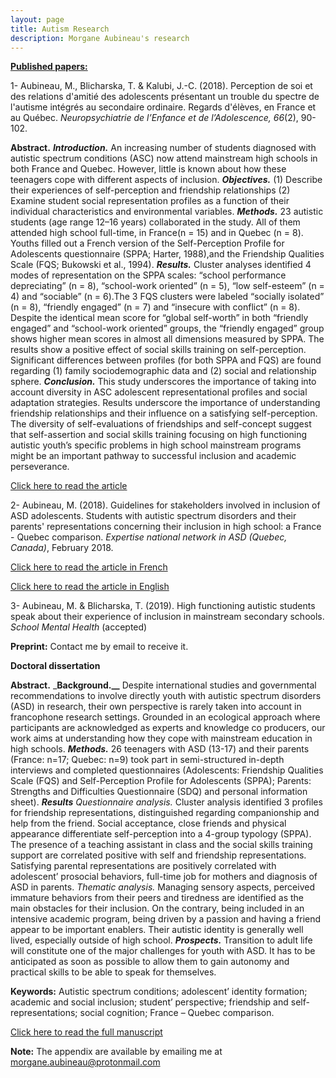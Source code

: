 ```yaml
---
layout: page
title: Autism Research
description: Morgane Aubineau's research
---
```

<ins>**Published papers:**</ins>

1- Aubineau, M., Blicharska, T. & Kalubi, J.-C. (2018). Perception de soi et des relations d'amitié des adolescents présentant un trouble du spectre de l'autisme intégrés au secondaire ordinaire. Regards d'élèves, en France et au Québec. *Neuropsychiatrie de l’Enfance et de l’Adolescence, 66*(2), 90-102.

**Abstract.** _**Introduction.**_ An increasing number of students diagnosed with autistic spectrum conditions (ASC) now attend mainstream high schools in both France and Quebec. However, little is known about how these teenagers cope with different aspects of inclusion. _**Objectives.**_ (1) Describe their experiences of self-perception and friendship relationships (2) Examine student social representation profiles as a function of their individual characteristics and environmental variables. _**Methods.**_ 23 autistic students (age range 12–16 years) collaborated in the study. All of them attended high school full-time, in France(n = 15) and in Quebec (n = 8). Youths filled out a French version of the Self-Perception Profile for Adolescents questionnaire (SPPA; Harter, 1988),and the Friendship Qualities Scale (FQS; Bukowski et al., 1994). _**Results.**_ Cluster analyses identified 4 modes of representation on the SPPA scales: “school performance depreciating” (n = 8), “school-work oriented” (n = 5), “low self-esteem” (n = 4) and “sociable” (n = 6).The 3 FQS clusters were labeled “socially isolated” (n = 8), “friendly engaged” (n = 7) and “insecure with conflict” (n = 8). Despite the identical mean score for “global self-worth” in both “friendly engaged” and “school-work oriented” groups, the “friendly engaged” group shows higher mean scores in almost all dimensions measured by SPPA. The results show a positive effect of social skills training on self-perception. Significant differences between profiles (for both SPPA and FQS) are found regarding (1) family sociodemographic data and (2) social and relationship sphere. _**Conclusion.**_ This study underscores the importance of taking into account diversity in ASC adolescent representational profiles and social adaptation strategies. Results underscore the importance of understanding friendship relationships and their influence on a satisfying self-perception. The diversity of self-evaluations of friendships and self-concept suggest that self-assertion and social skills training focusing on high functioning autistic youth’s specific problems in high school mainstream programs might be an important pathway to successful inclusion and academic perseverance.

[Click here to read the article](https://hal.archives-ouvertes.fr/hal-01496855/document)

2- Aubineau, M. (2018). Guidelines for stakeholders involved in inclusion of ASD adolescents. Students with autistic spectrum disorders and their parents' representations concerning their inclusion in high school: a France - Quebec comparison. *Expertise national network in ASD (Quebec, Canada)*, February 2018.

[Click here to read the article in French](https://hal.archives-ouvertes.fr/hal-02075426/document)

[Click here to read the article in English](https://hal.archives-ouvertes.fr/hal-02075440/document)

3- Aubineau, M. & Blicharska, T. (2019). High functioning autistic students speak about their experience of inclusion in mainstream secondary schools. *School Mental Health* (accepted)

**Preprint:** Contact me by email to receive it.

**Doctoral dissertation** 

**Abstract.** _**Background.__** Despite international studies and governmental recommendations to involve directly youth with autistic spectrum disorders (ASD) in research, their own perspective is rarely taken into account in francophone research settings. Grounded in an ecological approach where participants are acknowledged as experts and knowledge co producers, our work aims at understanding how they cope with mainstream education in high schools. _**Methods.**_ 26 teenagers with ASD (13-17) and their parents (France: n=17; Quebec: n=9) took part in semi-structured in-depth interviews and completed questionnaires (Adolescents: Friendship Qualities Scale (FQS) and Self-Perception Profile for Adolescents (SPPA); Parents: Strengths and Difficulties Questionnaire (SDQ) and personal information sheet). _**Results**_ _Questionnaire analysis._ Cluster analysis identified 3 profiles for friendship representations, distinguished regarding companionship and help from the friend. Social acceptance, close friends and physical appearance differentiate self-perception into a 4-group typology (SPPA). The presence of a teaching assistant in class and the social skills training support are correlated positive with self and friendship representations. Satisfying parental representations are positively correlated with adolescent’ prosocial behaviors, full-time job for mothers and diagnosis of ASD in parents. _Thematic analysis._ Managing sensory aspects, perceived immature behaviors from their peers and tiredness are identified as the main obstacles for their inclusion. On the contrary, being included in an intensive academic program, being driven by a passion and having a friend appear to be important enablers. Their autistic identity is generally well lived, especially outside of high school. _**Prospects.**_ Transition to adult life will constitute one of the major challenges for youth with ASD. It has to be anticipated as soon as possible to allow them to gain autonomy and practical skills to be able to speak for themselves. 

**Keywords:** Autistic spectrum conditions; adolescent’ identity formation; academic and social inclusion; student’ perspective; friendship and self-representations; social cognition; France – Quebec comparison.

[Click here to read the full manuscript](https://hal.archives-ouvertes.fr/tel-01884074/document)

**Note:** The appendix are available by emailing me at morgane.aubineau@protonmail.com
<!-- Note: this is how to write a comment in HTML. Everything in here won't show up on your webpage.-->

<!--
To increase the size of the title, use fewer # in front of the paper title.
To decrease the size of the title, use more #.
To remove the italics, remove the * before and after the description
To remove the underline from the title, remove the <u> tags (<u> and </u>)
-->

